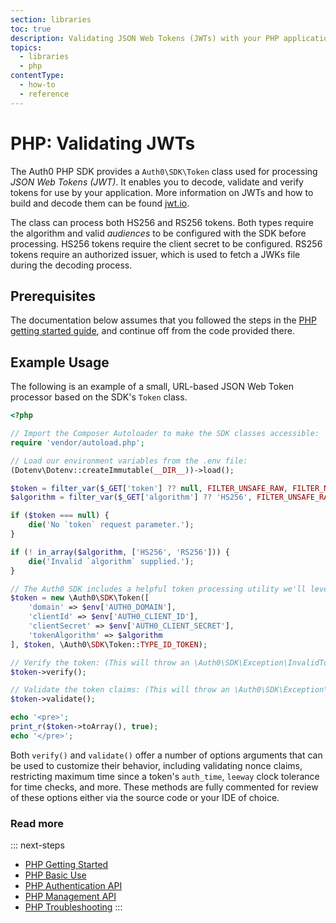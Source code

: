```yaml
---
section: libraries
toc: true
description: Validating JSON Web Tokens (JWTs) with your PHP applications.
topics:
  - libraries
  - php
contentType:
  - how-to
  - reference
---
```

# PHP: Validating JWTs

The Auth0 PHP SDK provides a `Auth0\SDK\Token` class used for processing <dfn data-key="json-web-token">JSON Web Tokens (JWT)</dfn>. It enables you to decode, validate and verify tokens for use by your application. More information on JWTs and how to build and decode them can be found [jwt.io](https://jwt.io/).

The class can process both HS256 and RS256 tokens. Both types require the algorithm and valid <dfn data-key="audience">audiences</dfn> to be configured with the SDK before processing. HS256 tokens require the client secret to be configured. RS256 tokens require an authorized issuer, which is used to fetch a JWKs file during the decoding process.

## Prerequisites

The documentation below assumes that you followed the steps in the [PHP getting started guide](/libraries/auth0-php), and continue off from the code provided there.

## Example Usage

The following is an example of a small, URL-based JSON Web Token processor based on the SDK's `Token` class.

```php
<?php

// Import the Composer Autoloader to make the SDK classes accessible:
require 'vendor/autoload.php';

// Load our environment variables from the .env file:
(Dotenv\Dotenv::createImmutable(__DIR__))->load();

$token = filter_var($_GET['token'] ?? null, FILTER_UNSAFE_RAW, FILTER_NULL_ON_FAILURE);
$algorithm = filter_var($_GET['algorithm'] ?? 'HS256', FILTER_UNSAFE_RAW, FILTER_NULL_ON_FAILURE);

if ($token === null) {
    die('No `token` request parameter.');
}

if (! in_array($algorithm, ['HS256', 'RS256'])) {
    die('Invalid `algorithm` supplied.');
}

// The Auth0 SDK includes a helpful token processing utility we'll leverage for this:
$token = new \Auth0\SDK\Token([
    'domain' => $env['AUTH0_DOMAIN'],
    'clientId' => $env['AUTH0_CLIENT_ID'],
    'clientSecret' => $env['AUTH0_CLIENT_SECRET'],
    'tokenAlgorithm' => $algorithm
], $token, \Auth0\SDK\Token::TYPE_ID_TOKEN);

// Verify the token: (This will throw an \Auth0\SDK\Exception\InvalidTokenException if verification fails.)
$token->verify();

// Validate the token claims: (This will throw an \Auth0\SDK\Exception\InvalidTokenException if validation fails.)
$token->validate();

echo '<pre>';
print_r($token->toArray(), true);
echo '</pre>';
```

Both `verify()` and `validate()` offer a number of options arguments that can be used to customize their behavior, including validating nonce claims, restricting maximum time since a token's `auth_time`, `leeway` clock tolerance for time checks, and more. These methods are fully commented for review of these options either via the source code or your IDE of choice.

### Read more

::: next-steps
* [PHP Getting Started](/libraries/auth0-php)
* [PHP Basic Use](/libraries/auth0-php/basic-use)
* [PHP Authentication API](/libraries/auth0-php/authentication-api)
* [PHP Management API](/libraries/auth0-php/management-api)
* [PHP Troubleshooting](/libraries/auth0-php/troubleshooting)
:::
